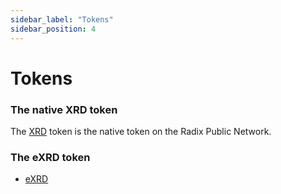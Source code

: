 ```yaml
---
sidebar_label: "Tokens"
sidebar_position: 4
---
```


# Tokens

### The native XRD token

The [XRD](xrd) token is the native token on the Radix Public Network.

### The eXRD token

- [eXRD](exrd)
